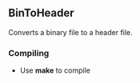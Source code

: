 ## BinToHeader

Converts a binary file to a header file.

### Compiling

* Use <b>make</b> to compile
